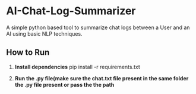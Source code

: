 # AI-Chat-Log-Summarizer
A simple python based tool to summarize chat logs between a User and an AI using basic NLP techniques.

## How to Run

1. **Install dependencies**
pip install -r requirements.txt

2. **Run the .py file(make sure the chat.txt file present in the same folder the .py file present or pass the the path**

